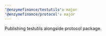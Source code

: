 ```yaml
---
'@enzymefinance/testutils': major
'@enzymefinance/protocol': major
---
```


Publishing testutils alongside protocol package.
